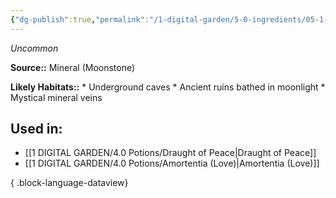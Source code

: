 ```yaml
---
{"dg-publish":true,"permalink":"/1-digital-garden/5-0-ingredients/05-1-mundane/powdered-moonstone/","tags":["ingredient","uncommon"]}
---
```


*Uncommon*

**Source::** Mineral (Moonstone)

**Likely Habitats::** * Underground caves * Ancient ruins bathed in moonlight * Mystical mineral veins

## Used in:

- [[1 DIGITAL GARDEN/4.0 Potions/Draught of Peace\|Draught of Peace]]
- [[1 DIGITAL GARDEN/4.0 Potions/Amortentia (Love)\|Amortentia (Love)]]

{ .block-language-dataview}


